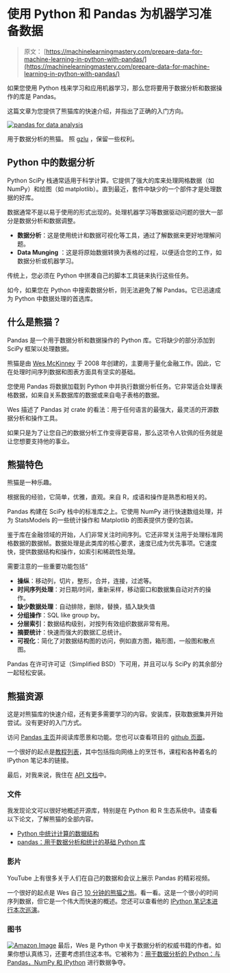 # 使用 Python 和 Pandas 为机器学习准备数据

> 原文： [https://machinelearningmastery.com/prepare-data-for-machine-learning-in-python-with-pandas/](https://machinelearningmastery.com/prepare-data-for-machine-learning-in-python-with-pandas/)

如果您使用 Python 栈来学习和应用机器学习，那么您将要用于数据分析和数据操作的库是 Pandas。

这篇文章为您提供了熊猫库的快速介绍，并指出了正确的入门方向。

[![pandas for data analysis](img/3bc3a262f55efff00379805f454d39f4.jpg)](https://3qeqpr26caki16dnhd19sv6by6v-wpengine.netdna-ssl.com/wp-content/uploads/2014/06/pandas-for-data-analysis.jpg)

用于数据分析的熊猫。
照 [gzlu](https://www.flickr.com/photos/gzlu/7708872342) ，保留一些权利。

## Python 中的数据分析

Python SciPy 栈通常适用于科学计算。它提供了强大的库来处理网格数据（如 NumPy）和绘图（如 matplotlib）。直到最近，套件中缺少的一个部件才是处理数据的好库。

数据通常不是以易于使用的形式出现的。处理机器学习等数据驱动问题的很大一部分是数据分析和数据调整。

*   **数据分析**：这是使用统计和数据可视化等工具，通过了解数据来更好地理解问题。
*   **Data Munging** ：这是将原始数据转换为表格的过程，以便适合您的工作，如数据分析或机器学习。

传统上，您必须在 Python 中拼凑自己的脚本工具链来执行这些任务。

如今，如果您在 Python 中搜索数据分析，则无法避免了解 Pandas。它已迅速成为 Python 中数据处理的首选库。

## 什么是熊猫？

Pandas 是一个用于数据分析和数据操作的 Python 库。它将缺少的部分添加到 SciPy 框架以处理数据。

熊猫是由 [Wes McKinney](http://blog.wesmckinney.com/) 于 2008 年创建的，主要用于量化金融工作。因此，它在处理时间序列数据和图表方面具有坚实的基础。

您使用 Pandas 将数据加载到 Python 中并执行数据分析任务。它非常适合处理表格数据，如来自关系数据库的数据或来自电子表格的数据。

Wes 描述了 Pandas 对 crate 的看法：用于任何语言的最强大，最灵活的开源数据分析和操作工具。

如果只是为了让您自己的数据分析工作变得更容易，那么这项令人钦佩的任务就是让您想要支持他的事业。

## 熊猫特色

熊猫是一种乐趣。

根据我的经验，它简单，优雅，直观。来自 R，成语和操作是熟悉和相关的。

Pandas 构建在 SciPy 栈中的标准库之上。它使用 NumPy 进行快速数组处理，并为 StatsModels 的一些统计操作和 Matplotlib 的图表提供方便的包装。

鉴于库在金融领域的开始，人们非常关注时间序列。它还非常关注用于处理标准网格数据的数据帧。数据处理是此类库的核心要求，速度已成为优先事项。它速度快，提供数据结构和操作，如索引和稀疏性处理。

需要注意的一些重要功能包括“

*   **操纵**：移动列，切片，整形，合并，连接，过滤等。
*   **时间序列处理**：对日期/时间，重新采样，移动窗口和数据集自动对齐的操作。
*   **缺少数据处理**：自动排除，删除，替换，插入缺失值
*   **分组操作**：SQL like group by。
*   **分层索引**：数据结构级别，对按列有效组织数据非常有用。
*   **摘要统计**：快速而强大的数据汇总统计。
*   **可视化**：简化了对数据结构图的访问，例如直方图，箱形图，一般图和散点图。

Pandas 在许可许可证（Simplified BSD）下可用，并且可以与 SciPy 的其余部分一起轻松安装。

## 熊猫资源

这是对熊猫库的快速介绍，还有更多需要学习的内容。安装库，获取数据集并开始尝试。没有更好的入门方式。

访问 [Pandas 主页](http://pandas.pydata.org)并阅读库愿景和功能。您也可以查看项目的 [github 页面](https://github.com/pydata/pandas)。

一个很好的起点是[教程列表](http://pandas.pydata.org/pandas-docs/stable/tutorials.html)，其中包括指向网络上的烹饪书，课程和各种着名的 IPython 笔记本的链接。

最后，对我来说，我住在 [API 文档](http://pandas.pydata.org/pandas-docs/stable/api.html)中。

### 文件

我发现论文可以很好地概述开源库，特别是在 Python 和 R 生态系统中。请查看以下论文，了解熊猫的全部内容。

*   [Python 中统计计算的数据结构](http://scholar.google.com/scholar?hl=en&q=Data+Structures+for+Statistical+Computing+in+Python)
*   [pandas：用于数据分析和统计的基础 Python 库](http://scholar.google.com/scholar?q=pandas%3A+a+Foundational+Python+Library+for+Data+Analysis+and+Statistics)

### 影片

YouTube 上有很多关于人们在自己的数据和会议上展示 Pandas 的精彩视频。

一个很好的起点是 Wes 自己 [10 分钟的熊猫之旅](http://vimeo.com/59324550)。看一看。这是一个很小的时间序列数据，但它是一个伟大而快速的概述。您还可以查看他的 [IPython 笔记本进行本次巡演](http://nbviewer.ipython.org/urls/gist.github.com/wesm/4757075/raw/a72d3450ad4924d0e74fb57c9f62d1d895ea4574/PandasTour.ipynb)。

### 图书

[![Amazon Image](img/5c5b56437fa133b5ee981c458449e64f.jpg)](http://www.amazon.com/dp/1449319793?tag=inspiredalgor-20) 最后，Wes 是 Python 中关于数据分析的权威书籍的作者。如果你想认真练习，还要考虑抓住这本书。它被称为：[用于数据分析的 Python：与 Pandas，NumPy 和 IPython](http://www.amazon.com/dp/1449319793?tag=inspiredalgor-20) 进行数据争夺。